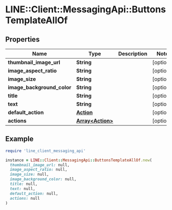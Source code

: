 # LINE::Client::MessagingApi::ButtonsTemplateAllOf

## Properties

| Name | Type | Description | Notes |
| ---- | ---- | ----------- | ----- |
| **thumbnail_image_url** | **String** |  | [optional] |
| **image_aspect_ratio** | **String** |  | [optional] |
| **image_size** | **String** |  | [optional] |
| **image_background_color** | **String** |  | [optional] |
| **title** | **String** |  | [optional] |
| **text** | **String** |  | [optional] |
| **default_action** | [**Action**](Action.md) |  | [optional] |
| **actions** | [**Array&lt;Action&gt;**](Action.md) |  | [optional] |

## Example

```ruby
require 'line_client_messaging_api'

instance = LINE::Client::MessagingApi::ButtonsTemplateAllOf.new(
  thumbnail_image_url: null,
  image_aspect_ratio: null,
  image_size: null,
  image_background_color: null,
  title: null,
  text: null,
  default_action: null,
  actions: null
)
```

